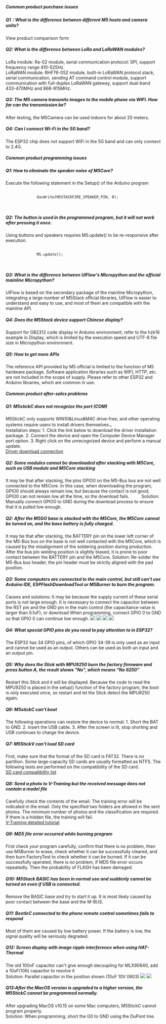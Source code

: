 <div style="margin-top: 40px;">

<div class="search-tips" style="display:none">
    <h5>No issues were found. You can <a href="https://github.com/m5stack/m5-docs/issues" target="view_window">click here</a> to submit a question to Github.</h5>
</div>

<div class="faq-class">
    <h5>Common product purchase issues</h5>
</div>

<div class="faq-item">
    <h5 class="faq-title">Q1：What is the difference between different M5 hosts and camera units?<p class="faq-button"></p></h5>
    <div class="faq-answer">
      <div>
        <a href="https://m5stack.oss-cn-shenzhen.aliyuncs.com/image/m5-docs_table/Product_compared.pdf" role="button" style="text-decoration:none" target="view_window">View product comparison form</a>
      </div>
    </div>
</div>


<div class="faq-item">
    <h5 class="faq-title">Q2: What is the difference between LoRa and LoRaWAN modules?<p class="faq-button"></p></h5>
    <div class="faq-answer">
      <div>
        <span>
          LoRa module: Ra-02 module, serial communication protocol: SPI, support frequency range 410-525Hz.
          <br>
          LoRaWAN module: RHF76-052 module, built-in LoRaWAN protocol stack, serial communication, sending AT command control module, support communication with full-duplex LoRaWAN gateway, support dual-band 433-470MHz and 868-915MHz.
        </span>
      </div>
    </div>
</div>


<div class="faq-item">
    <h5 class="faq-title">Q3: The M5 camera transmits images to the mobile phone via WIFI. How far can the transmission be?<p class="faq-button"></p></h5>
    <div class="faq-answer">
      <div>
        <span>
          After testing, the M5Camera can be used indoors for about 20 meters.
        </span>
      </div>
    </div>
</div>



<div class="faq-item">
    <h5 class="faq-title">Q4: Can I connect Wi-Fi in the 5G band?<p class="faq-button"></p></h5>
    <div class="faq-answer">
      <div>
        <span>
          The ESP32 chip does not support WiFi in the 5G band and can only connect to 2.4G.
        </span>
      </div>
    </div>
</div>



<div class="faq-class">
    <h5>Common product programming issues</h5>
</div>


<div class="faq-item">
    <h5 class="faq-title">Q1: How to eliminate the speaker noise of M5Core?<p class="faq-button"></p></h5>
    <div class="faq-answer">
      <div>
          <span>Execute the following statement in the Setup() of the Arduino program</span>
          <pre v-pre="" data-lang="">
            <code class="lang-c">
              dacWrite(M5STACKFIRE_SPEAKER_PIN, 0);
            </code>
         </pre>
      </div>
    </div>
</div>


<div class="faq-item">
    <h5 class="faq-title">Q2: The button is used in the programmed program, but it will not work after pressing it once.<p class="faq-button"></p></h5>
    <div class="faq-answer">
      <div>
          <span>Using buttons and speakers requires M5.update() to be re-responsive after execution.</span>
          <pre v-pre="" data-lang="">
            <code class="lang-c">
              M5.update();
            </code>
         </pre>
      </div>
    </div>
</div>

<div class="faq-item">
    <h5 class="faq-title">Q3: What is the difference between UIFlow's Micropython and the official mainline Micropython?<p class="faq-button"></p></h5>
    <div class="faq-answer">
      <div>
          <span>UIFlow is based on the secondary package of the mainline Micropython, integrating a large number of M5Stack official libraries, UIFlow is easier to understand and easy to use, and most of them are compatible with the mainline API.</span>
      </div>
    </div>
</div>

<div class="faq-item">
    <h5 class="faq-title">Q4: Does the M5Stack device support Chinese display?<p class="faq-button"></p></h5>
    <div class="faq-answer">
      <div>
          <span>Support for GB2312 code display in Arduino environment, refer to the hzk16 example in Display, which is limited by the execution speed and UTF-8 file size in Micropython environment.</span>
      </div>
    </div>
</div>


<div class="faq-item">
    <h5 class="faq-title">Q5: How to get more APIs<p class="faq-button"></p></h5>
    <div class="faq-answer">
      <div>
          <span>The reference API provided by M5 official is limited to the function of M5 hardware package. Software application libraries such as WIFI, HTTP, etc. are not included in the scope of supply. Please refer to other ESP32 and Arduino libraries, which are common in use.</span>
      </div>
    </div>
</div>


<div class="faq-class">
    <h5>Common product after-sales problems</h5>
</div>

<div class="faq-item">
    <h5 class="faq-title">Q1: M5stickC does not recognize the port (COM)<p class="faq-button"></p></h5>
    <div class="faq-answer">
      <div>
          <span>
            M5StickC only supports WIN10&Linux&MAC drive-free, and other operating systems require users to install drivers themselves.。
            <br>
            Installation steps: 1. Click the link below to download the driver installation package. 2. Connect the device and open the Computer Device Manager port option. 3. Right click on the unrecognized device and perform a manual update.
          </span>
          <br>
          <a href="https://www.ftdichip.com/Drivers/VCP.htm">Driver download connection</a>
      </div>
    </div>
</div>



<div class="faq-item">
    <h5 class="faq-title">Q2: Some modules cannot be downloaded after stacking with M5Core, such as USB module and M5Core stacking<p class="faq-button"></p></h5>
    <div class="faq-answer">
      <div>
        <span> It may be that after stacking, the pins GPIO0 on the M5-Bus bus are not well connected to the M5Core. In this case, when downloading the program, GPIO0 should always remain low, but because the contact is not good, GPIO0 can not remain low all the time, so the download fails.
         Solution: Manually connect GPIO0 to GND during the download process to ensure that it is pulled low enough.</span>
      </div>
    </div>
</div>




<div class="faq-item">
    <h5 class="faq-title">Q2: After the M5GO base is stacked with the M5Core, the M5Core cannot be turned on, and the base battery is fully charged.<p class="faq-button"></p></h5>
    <div class="faq-answer">
      <div>
        <span> It may be that after stacking, the BATTERY pin on the lower left corner of the M5-Bus bus on the base is not well contacted with the M5Core, which is caused by the misalignment of the soldering position during production. After the bus pin welding position is slightly biased, it is prone to poor contact between the BATTERY pin and the M5Core. Solution: Re-solder the M5-Bus bus header, the pin header must be strictly aligned with the pad position.</span>
      </div>
    </div>
</div>


<div class="faq-item">
    <h5 class="faq-title">Q3: Some computers are connected to the main control, but still can't use Arduino IDE, ESPFlashDownloadTool or M5Burner to burn the program.<p class="faq-button"></p></h5>
    <div class="faq-answer">
      <div><span> Causes and solutions: It may be because the supply current of these serial ports is not large enough. It is necessary to connect the capacitor between the RST pin and the GND pin in the main control (the capacitance value is larger than 0.1uF), or download When programming, connect GPIO 0 to GND so that GPIO 0 can continue low enough.</span>
        <img class="faq-img" src="assets/img/faq/faq_03.png">
        <img class="faq-img" src="assets/img/faq/faq_05.png">
        <img class="faq-img" src="assets/img/faq/faq_06.png">
        <img class="faq-img" src="assets/img/faq/faq_07.png">
      </div>
    </div>
</div>

<div class="faq-item">
    <h5 class="faq-title">Q4: What special GPIO pins do you need to pay attention to in ESP32?<p class="faq-button"></p></h5>
    <div class="faq-answer">
      <div>
        <span> The ESP32 has 34 GPIO pins, of which GPIO 34-39 is only used as an input and cannot be used as an output. Others can be used as both an input and an output pin.</span>
      </div>
    </div>
</div>


<div class="faq-item">
    <h5 class="faq-title">Q5: Why does the Stick with MPU9250 burn the factory firmware and press button A, the result shows "No", which means "No 9250"<p class="faq-button"></p></h5>
    <div class="faq-answer">
      <div>
        <span>Restart this Stick and it will be displayed. Because the code to read the MPU9250 is placed in the setup() function of the factory program, the boot is only executed once, so restart and let the Stick detect the MPU9250 again.</span>
      </div>
    </div>
</div>


<div class="faq-item">
    <h5 class="faq-title">Q6: M5stickC can't boot<p class="faq-button"></p></h5>
    <div class="faq-answer">
      <div>
        <span> The following operations can restore the device to normal: 1. Short the BAT to GND. 2. Insert the USB cable. 3. After the screen is lit, stop shorting and USB continues to charge the device. </span>
      </div>
    </div>
</div>

<div class="faq-item">
    <h5 class="faq-title">Q7: M5StickV can't load SD card<p class="faq-button"></p></h5>
    <div class="faq-answer">
      <div>
        <span>First, make sure that the format of the SD card is FAT32. There is no partition. Some large-capacity SD cards are usually formatted as NTFS. The following tests are performed on the compatibility of the SD card.
        <br>
        <a href="https://docs.m5stack.com/#/en/core/m5stickv">SD card compatibility list</a>
        </span>
      </div>
    </div>
</div>

<div class="faq-item">
    <h5 class="faq-title">Q8: Send a photo to V-Training but the received message does not contain a model file<p class="faq-button"></p></h5>
    <div class="faq-answer">
      <div>
        <span>Carefully check the contents of the email. The training error will be indicated in the email. Only the specified two folders are allowed in the sent photos. The minimum number of photos and the classification are required. If there is a hidden file, the training will fail. 
        <br>
       <a href="https://docs.m5stack.com/#/en/related_documents/v-training"> V-Training detailed tutorial </a>
        </span>
      </div>
    </div>
</div>

<div class="faq-item">
    <h5 class="faq-title">Q9: MD5 file error occurred while burning program<p class="faq-button"></p></h5>
    <div class="faq-answer">
      <div>
        <span>First check your program carefully, confirm that there is no problem, then use M5Burner to erase, check whether it can be successfully cleared, and then burn FactoryTest to check whether it can be burned. If it can be successfully operated, there is no problem, if MD5 file error occurs repeatedly. Then the probability of FLASH has been damaged.
        </span>
      </div>
    </div>
</div>


<div class="faq-item">
    <h5 class="faq-title">Q10: M5Stack BASIC has been in normal use and suddenly cannot be turned on even if USB is connected.<p class="faq-button"></p></h5>
    <div class="faq-answer">
      <div>
        <span>Remove the BASIC base and try to start it up. It is most likely caused by poor contact between the base and the M-BUS.
        </span>
      </div>
    </div>
</div>


<div class="faq-item">
    <h5 class="faq-title">Q11: BeetleC connected to the phone remote control sometimes fails to respond<p class="faq-button"></p></h5>
    <div class="faq-answer">
      <div>
        <span>Most of them are caused by low battery power. If the battery is low, the signal quality will be seriously degraded.
        </span>
      </div>
    </div>
</div>


<div class="faq-item">
    <h5 class="faq-title">Q12: Screen display with image ripple interference when using HAT-Thermal<p class="faq-button"></p></h5>
    <div class="faq-answer">
      <div>
        <span>
        The old 100nF capacitor can't give enough decoupling for MLX90640, add a 10uF(106) capacitor to resolve it
        <br>
        Solution: Parallel capacitor in the position shown (10uF 10V 0603)
        </span>
        <img class="faq-img" src="assets/img/faq/hat_thermal/01.webp">
        <img class="faq-img" src="assets/img/faq/hat_thermal/02.webp">
      </div>
    </div>
</div>


<div class="faq-item">
    <h5 class="faq-title">Q13:After the MacOS version is upgraded to a higher version, the M5StickC cannot be programmed normally.<p class="faq-button"></p></h5>
    <div class="faq-answer">
      <div>
        <span>
        After upgrading MacOS v10.15 on some Mac computers, M5StickC cannot program properly.
        <br>
        Solution: When programming, short the G0 to GND using the DuPont line.
        </span>
      </div>
    </div>
</div>

</div>


<script>

$(".faq-item .faq-title").on('click', function() {
                $(this).toggleClass('open');
            });
</script>